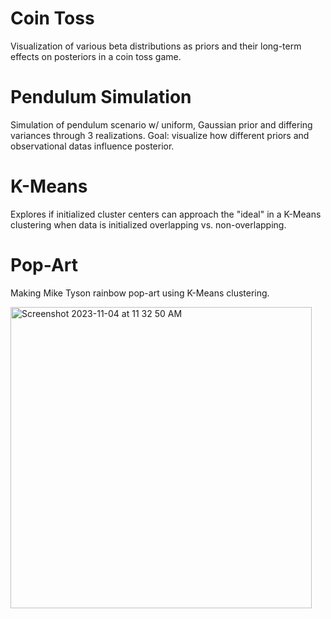 # Coin Toss
Visualization of various beta distributions as priors and their long-term effects on posteriors in a coin toss game.

# Pendulum Simulation
Simulation of pendulum scenario w/ uniform, Gaussian prior and differing variances through 3 realizations. Goal: visualize how different priors and observational datas influence posterior.

# K-Means
Explores if initialized cluster centers can approach the "ideal" in a K-Means clustering when data is initialized overlapping vs. non-overlapping.

# Pop-Art
Making Mike Tyson rainbow pop-art using K-Means clustering.

<img width="482" alt="Screenshot 2023-11-04 at 11 32 50 AM" src="https://github.com/pl909/APSexperimentation/assets/116770061/e296b0e6-5a9c-4597-b3c7-bbbbc3431aac">
